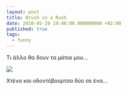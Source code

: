 ```yaml
---
layout: post
title: Brush in a Rush
date: 2010-05-29 19:46:00.000000000 +02:00
published: true
tags:
  - funny
---
```


Τι άλλο θα δουν τα μάτια μου...

<img src="{% link /assets/2010/brush-in-a-rush.jpg %}" />

Χτένα και οδοντόβουρτσα δύο σε ένα...
